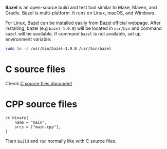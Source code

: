 **Bazel** is an open-source build and test tool similar to Make, Maven, and Gradle. Bazel is multi-platform. It runs on Linux, macOS, and Windows. 

For Linux, Bazel can be installed easily from Bazel official webpage. After installing, bazel (e.g ``bazel-1.0.0``) will be located in ``usr/bin`` and command ``bazel`` will be available. If command ``bazel`` is not available, set up environment variable:

```sh
sudo ln -s /usr/bin/bazel-1.0.0 /usr/bin/bazel
```

# C source files

Check [C source files document](C%20source%20files.md)

# CPP source files

```
cc_binary(
    name = "main",
    srcs = ["main.cpp"],
)
```

Then ``build`` and ``run`` normally like with C source files.